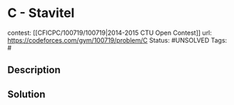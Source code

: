 # C - Stavitel

contest: [[CFICPC/100719/100719|2014-2015 CTU Open Contest]]
url: https://codeforces.com/gym/100719/problem/C
Status: #UNSOLVED
Tags: #

## Description

## Solution

